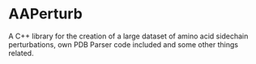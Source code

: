 # AAPerturb
A C++ library for the creation of a large dataset of amino acid sidechain perturbations, own PDB Parser code included and some other things related.
